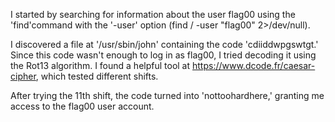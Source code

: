 I started by searching for information about the user flag00 using the 'find'command with the '-user' option
(find / -user "flag00" 2>/dev/null).

I discovered a file at '/usr/sbin/john' containing the code 'cdiiddwpgswtgt.'
Since this code wasn't enough to log in as flag00, I tried decoding it using the Rot13 algorithm.
I found a helpful tool at https://www.dcode.fr/caesar-cipher, which tested different shifts.

After trying the 11th shift, the code turned into 'nottoohardhere,' granting me access to the flag00 user account.
